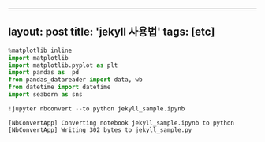
---
layout: post
title: 'jekyll 사용법'
tags: [etc]
---


```python
%matplotlib inline
import matplotlib 
import matplotlib.pyplot as plt
import pandas as  pd
from pandas_datareader import data, wb  
from datetime import datetime
import seaborn as sns

```


```python
!jupyter nbconvert --to python jekyll_sample.ipynb 
```

    [NbConvertApp] Converting notebook jekyll_sample.ipynb to python
    [NbConvertApp] Writing 302 bytes to jekyll_sample.py
    
